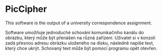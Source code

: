 # PicCipher

This software is the output of a university correspondence assignment.

Software umožňuje jednoduché schování komunikačního kanálu do obrázku, který může být přenášen na různá zařízení. Uživatel si v konzoli zadá přesnou adresu obrázku uloženého na disku, následně napíše text, který chce ukrýt. Schovaný text může být pomocí programu opět otevřen.
